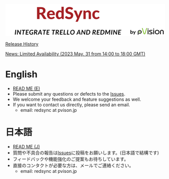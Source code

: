 ![Banner](./redsync-banner-with-pvision.png)

[Release History](https://github.com/pvisionjp/redsync/wiki/Release-History)

[News: Limited Availability (2023 May. 31 from 14:00 to 18:00 GMT)](https://github.com/pvisionjp/redsync/wiki/News:-Limited-Availability-(2023-May.-31-from-14:00-to-18:00-GMT))

# English

- [READ ME (E)](./README-EN.md)
- Please submit any questions or defects to the [Issues](https://github.com/pvisionjp/redsync/issues).
- We welcome your feedback and feature suggestions as well.
- If you want to contact us directly, please send an email.
   - email: redsync at pvison.jp

# 日本語

- [READ ME (J)](./README-JP.md)
- 質問や不具合の報告は[Issues](https://github.com/pvisionjp/redsync/issues)に投稿をお願いします。(日本語で結構です)
- フィードバックや機能強化のご提案もお待ちしています。
- 直接のコンタクトが必要な方は、メールでご連絡ください。
    - email: redsync at pvison.jp
